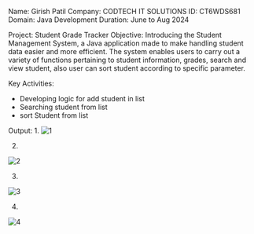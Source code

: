Name: Girish Patil
Company: CODTECH IT SOLUTIONS
ID: CT6WDS681
Domain: Java Development
Duration: June to Aug 2024

Project: Student Grade Tracker
Objective:
Introducing the Student Management System, a Java application made to make handling student data easier and more efficient. The system enables users to carry out a variety of functions pertaining to student information, grades, search and view student, also user can sort student according to specific parameter.

Key Activities:
- Developing logic for add student in list
- Searching student from list
- sort Student from list


Output:
1.
![1](https://github.com/iampatil123/CodTech-Tasks/assets/104752738/8417b906-7746-4557-8fef-a7588d73d06e)

2.
![2](https://github.com/iampatil123/CodTech-Tasks/assets/104752738/539e64e9-3f91-49cf-993b-ff0f55029dae)

3.
![3](https://github.com/iampatil123/CodTech-Tasks/assets/104752738/a05ec999-6861-4993-bd1e-8751f4894135)

4.
![4](https://github.com/iampatil123/CodTech-Tasks/assets/104752738/5544cdc1-a223-4981-ae21-8715f892ae0d)

